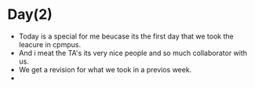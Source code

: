 # Day(2)
* Today is a special for me beucase its the first day that we took the leacure in cpmpus.
* And i meat the TA's its very nice people and so much collaborator with us.
* We get a revision for what we took in a previos week.
* 
